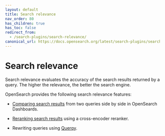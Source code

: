 ```yaml
---
layout: default
title: Search relevance
nav_order: 80
has_children: true
has_toc: false
redirect_from:
  - /search-plugins/search-relevance/
canonical_url: https://docs.opensearch.org/latest/search-plugins/search-relevance/index/
---
```


# Search relevance

Search relevance evaluates the accuracy of the search results returned by a query. The higher the relevance, the better the search engine. 

OpenSearch provides the following search relevance features:

- [Comparing search results]({{site.url}}{{site.baseurl}}/search-plugins/search-relevance/compare-search-results/) from two queries side by side in OpenSearch Dashboards. 

- [Reranking search results]({{site.url}}{{site.baseurl}}/search-plugins/search-relevance/reranking-search-results/) using a cross-encoder reranker. 

- Rewriting queries using [Querqy]({{site.url}}{{site.baseurl}}/search-plugins/querqy/).